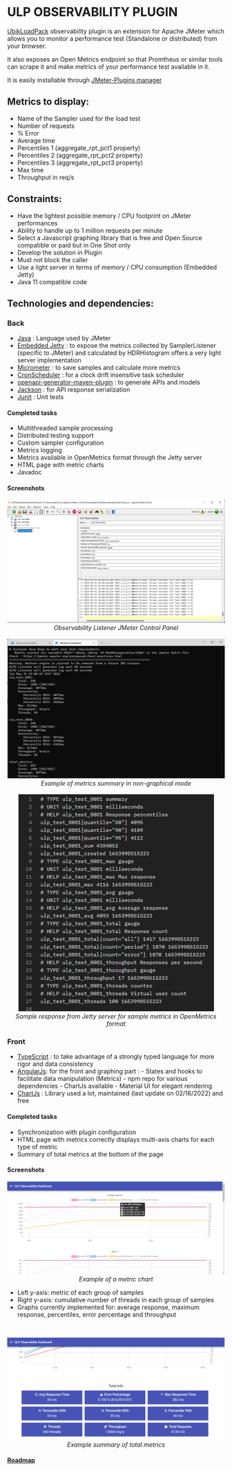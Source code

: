 # ULP OBSERVABILITY PLUGIN

[UbikLoadPack](https://UbikLoadPack.com) observability plugin is an extension for Apache JMeter which allows you to monitor a performance test (Standalone or distributed) from your browser.

It also exposes an Open Metrics endpoint so that Promtheus or similar tools can scrape it and make metrics of your performance test available
in it.

It is easily installable through [JMeter-Plugins manager](<https://jmeter-plugins.org/?search=observability>)

## Metrics to display:

- Name of the Sampler used for the load test
- Number of requests
- % Error
- Average time
- Percentiles 1 (aggregate_rpt_pct1 property)
- Percentiles 2 (aggregate_rpt_pct2 property)
- Percentiles 3 (aggregate_rpt_pct3 property)
- Max time
- Throughput in req/s

## Constraints:

- Have the lightest possible memory / CPU footprint on JMeter performances
- Ability to handle up to 1 million requests per minute
- Select a Javascript graphing library that is free and Open Source compatible or paid but in One Shot only
- Develop the solution in Plugin
- Must not block the caller
- Use a light server in terms of memory / CPU consumption (Embedded Jetty)
- Java 11 compatible code

## Technologies and dependencies:

### Back
- [Java](https://www.java.com/) : Language used by JMeter
- [Embedded Jetty](https://www.baeldung.com/jetty-embedded) : to expose the metrics collected by SamplerListener (specific to JMeter) and calculated by HDRHistogram offers a very light server implementation
- [Micrometer](https://micrometer.io/) : to save samples and calculate more metrics
- [CronScheduler](https://github.com/TimeAndSpaceIO/CronScheduler/) : for a clock drift insensitive task scheduler
- [openapi-generator-maven-plugin](https://github.com/OpenAPITools/openapi-generator/tree/master/modules/openapi-generator-maven-plugin) : to generate APIs and models
- [Jackson](https://github.com/FasterXML/jackson) : for API response serialization
- [Junit](https://www.jmdoudoux.fr/java/dej/chap-junit.htm) : Unit tests

#### Completed tasks

- Multithreaded sample processing
- Distributed testing support
- Custom sampler configuration
- Metrics logging
- Metrics available in OpenMetrics format through the Jetty server
- HTML page with metric charts
- Javadoc

#### Screenshots

<p align="center">
<img src=screenshot/ulp_observability1.png><br/>
<em>Observability Listener JMeter Control Panel</em> 
<br/>
<br/>
<img src=screenshot/ulp_observability2.png><br/>
<em>Example of metrics summary in non-graphical mode</em>
<br/>
<br/>
<img src=screenshot/ulp_observability5.png><br/>
<em>Sample response from Jetty server for sample metrics in OpenMetrics format</em>
</p>


### Front

- [TypeScript](https://www.typescriptlang.org/) : to take advantage of a strongly typed language for more rigor and data consistency 
- [AngularJs](https://angularjs.org/): for the front and graphing part :
         - States and hooks to facilitate data manipulation (Metrics)
         - npm repo for various dependencies
         - ChartJs available
         - Material UI for elegant rendering
- [ChartJs](https://www.npmjs.com/package/chart.js?activeTab=readme) : Library used a lot, maintained (last update on 02/16/2022) and free

#### Completed tasks

- Synchronization with plugin configuration
- HTML page with metrics correctly displays multi-axis charts for each type of metric
- Summary of total metrics at the bottom of the page

#### Screenshots

<p align="center">
<img src=screenshot/ulp_observability3.png><br/>
<em>Example of a metric chart</em> <br />
</p>

- Left y-axis: metric of each group of samples
- Right y-axis: cumulative number of threads in each group of samples
- Graphs currently implemented for: average response, maximum response, percentiles, error percentage and throughput

<br />
<p align="center">
<img src=screenshot/ulp_observability4.png><br/>
<em>Example summary of total metrics</em> <br />
</p>


#### [Roadmap](https://github.com/ubikingenierie/ulp-observability-plugin/issues?q=is%3Aopen+is%3Aissue+milestone%3A1.0.0)
